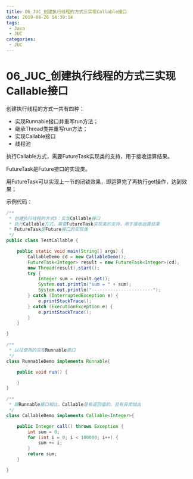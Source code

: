 ```yaml
---
title: 06_JUC_创建执行线程的方式三实现Callable接口
date: 2019-08-26 14:39:14
tags: 
 - Java
 - JUC
categories:
 - JUC
---
```


# 06_JUC_创建执行线程的方式三实现Callable接口

创建执行线程的方式一共有四种：

- 实现Runnable接口并重写run方法；
- 继承Thread类并重写run方法；
- 实现Callable接口
- 线程池

执行Callable方式，需要FutureTask实现类的支持，用于接收运算结果。

FutureTask是Future接口的实现类。

用FutureTask可以实现上一节的闭锁效果，即运算完了再执行get操作，达到效果；

示例代码：

```java
/**
 * 创建执行线程的方式3：实现Callable接口
 * 执行Callable方式，需要FutureTask实现类的支持，用于接收运算结果
 * FutureTask是Future接口的实现类
 */
public class TestCallable {

    public static void main(String[] args) {
        CallableDemo cd = new CallableDemo();
        FutureTask<Integer> result = new FutureTask<Integer>(cd);
        new Thread(result).start();
        try {
            Integer sum = result.get();
            System.out.println("sum = " + sum);
            System.out.println("-----------------------");
        } catch (InterruptedException e) {
            e.printStackTrace();
        } catch (ExecutionException e) {
            e.printStackTrace();
        }
    }

}

/**
 * 以往使用的实现Runnable接口
 */
class RunnableDemo implements Runnable{

    public void run() {

    }
}

/**
 * 跟Runnable接口相比，Callable是有返回值的，且有异常抛出
 */
class CallableDemo implements Callable<Integer>{

    public Integer call() throws Exception {
        int sum = 0;
        for (int i = 0; i < 100000; i++) {
            sum += i;
        }
        return sum;
    }

}
```

